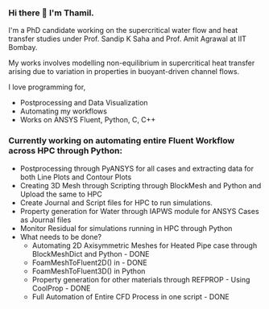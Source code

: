 ### Hi there 👋 I'm Thamil.

I'm a PhD candidate working on the supercritical water flow and heat transfer studies under Prof. Sandip K Saha and Prof. Amit Agrawal at IIT Bombay.

My works involves modelling non-equilibrium in supercritical heat transfer arising due to variation in properties in buoyant-driven channel flows.

I love programming for,
- Postprocessing and Data Visualization
- Automating my workflows
- Works on ANSYS Fluent, Python, C, C++

### Currently working on automating entire Fluent Workflow across HPC through Python:
- Postprocessing through PyANSYS for all cases and extracting data for both Line Plots and Contour Plots
- Creating 3D Mesh through Scripting through BlockMesh and Python and Upload the same to HPC
- Create Journal and Script files for HPC to run simulations.
- Property generation for Water through IAPWS module for ANSYS Cases as Journal files
- Monitor Residual for simulations running in HPC through Python
- What needs to be done?
  - Automating 2D Axisymmetric Meshes for Heated Pipe case through BlockMeshDict and Python - DONE
  - FoamMeshToFluent2D() in  - DONE
  - FoamMeshToFluent3D() in Python
  - Property generation for other materials through REFPROP - Using CoolProp - DONE
  - Full Automation of Entire CFD Process in one script - DONE
